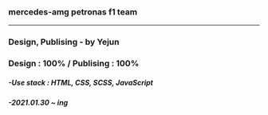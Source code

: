 ﻿ ### mercedes-amg petronas f1 team
  ------------------------------------------------------
 <h3> Design, Publising - by Yejun</h3>
<h3> Design : 100% / Publising : 100%</h3>
<h5>-Use stack : HTML, CSS, SCSS, JavaScript</h5>
<h5>-2021.01.30 ~ ing</h5>
